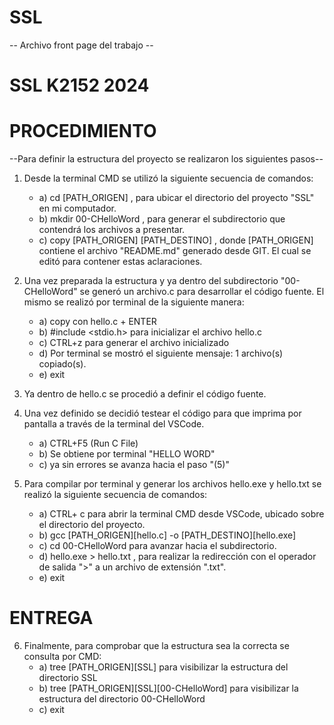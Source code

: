 # SSL
-- Archivo front page del trabajo --
# SSL K2152 2024

# PROCEDIMIENTO
--Para definir la estructura del proyecto se realizaron los siguientes pasos--

1) Desde la terminal CMD se utilizó la siguiente secuencia de comandos:
    - a) cd [PATH_ORIGEN] , para ubicar el directorio del proyecto "SSL" en mi computador.
    - b) mkdir 00-CHelloWord , para generar el subdirectorio que contendrá los archivos a presentar.
    - c) copy [PATH_ORIGEN] [PATH_DESTINO] , donde [PATH_ORIGEN] contiene el archivo "README.md" generado desde GIT. El cual se editó para contener estas aclaraciones.

2) Una vez preparada la estructura y ya dentro del subdirectorio "00-CHelloWord" se generó un archivo.c para desarrollar el código fuente. El mismo se realizó por terminal de la siguiente manera:
    - a) copy con hello.c + ENTER
    - b) #include <stdio.h> para inicializar el archivo hello.c
    - c) CTRL+z para generar el archivo inicializado
    - d) Por terminal se mostró el siguiente mensaje: 1 archivo(s) copiado(s).
    - e) exit

3) Ya dentro de hello.c se procedió a definir el código fuente.

4) Una vez definido se decidió testear el código para que imprima por pantalla a través de la terminal del VSCode.
    - a) CTRL+F5 (Run C File)
    - b) Se obtiene por terminal "HELLO WORD"
    - c) ya sin errores se avanza hacia el paso "(5)"

5) Para compilar por terminal y generar los archivos hello.exe y hello.txt se realizó la siguiente secuencia de comandos:
    - a) CTRL+ c para abrir la terminal CMD desde VSCode, ubicado sobre el directorio del proyecto.
    - b) gcc [PATH_ORIGEN]\[hello.c] -o [PATH_DESTINO]\[hello.exe]
    - c) cd 00-CHelloWord para avanzar hacia el subdirectorio.
    - d) hello.exe > hello.txt , para realizar la redirección con el operador de salida ">" a un archivo de extensión ".txt".
    - e) exit

# ENTREGA

6) Finalmente, para comprobar que la estructura sea la correcta se consulta por CMD:
    - a) tree [PATH_ORIGEN]\[SSL] para visibilizar la estructura del directorio SSL
    - b) tree [PATH_ORIGEN]\[SSL]\[00-CHelloWord] para visibilizar la estructura del directorio 00-CHelloWord
    - c) exit
